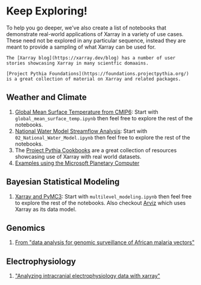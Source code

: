 # Keep Exploring!

To help you go deeper, we've also create a list of notebooks that
demonstrate real-world applications of Xarray in a variety of use cases. These
need not be explored in any particular sequence, instead they are meant to
provide a sampling of what Xarray can be used for.

```{seealso}
The [Xarray blog](https://xarray.dev/blog) has a number of user stories showcasing Xarray in many scientfic domaains.
```

```{seealso}
[Project Pythia Foundations](https://foundations.projectpythia.org/) is a great collection of material on Xarray and related packages.
```

## Weather and Climate

1. [Global Mean Surface Temperature from CMIP6](https://gallery.pangeo.io/repos/pangeo-gallery/cmip6/):
   Start with `global_mean_surface_temp.ipynb` then feel free to explore the
   rest of the notebooks.
   <!-- 1. [Natural climate variability in the CESM Large Ensemble](https://aws-uswest2-binder.pangeo.io/v2/gh/NCAR/cesm-lens-aws/master?urlpath=lab) -->
1. [National Water Model Streamflow Analysis](https://gallery.pangeo.io/repos/rsignell-usgs/esip-gallery/):
   Start with `02_National_Water_Model.ipynb` then feel free to explore the rest
   of the notebooks.
1. The [Project Pythia Cookbooks](https://cookbooks.projectpythia.org/) are a great collection of
   resources showcasing use of Xarray with real world datasets.
1. [Examples using the Microsoft Planetary Computer](https://github.com/microsoft/PlanetaryComputerExamples)

## Bayesian Statistical Modeling

1. [Xarray and PyMC3](https://mybinder.org/v2/gh/pymc-devs/pymc3/main?filepath=%2Fdocs%2Fsource%2Fnotebooks):
   Start with `multilevel_modeling.ipynb` then feel free to explore the rest of
   the notebooks. Also checkout [Arviz](https://arviz-devs.github.io/arviz/)
   which uses Xarray as its data model.

## Genomics

1. [From "data analysis for genomic surveillance of African malaria vectors" ](https://anopheles-genomic-surveillance.github.io/workshop-5/module-1-xarray.html)

## Electrophysiology

1.  ["Analyzing intracranial electrophysiology data with xarray"](https://chrisholdgraf.com/blog/2019/2019-10-22-xarray-neuro/19-10-22-xarray-neuro/)
